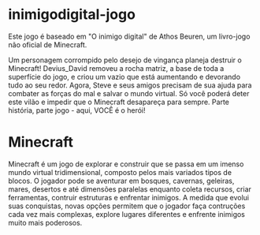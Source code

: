 # inimigodigital-jogo

Este jogo é baseado em "O inimigo digital" de Athos Beuren, um livro-jogo não oficial de Minecraft. 

Um personagem corrompido pelo desejo de vingança planeja destruir o Minecraft! Devius_David removeu a rocha matriz, a base de toda a superfície do jogo, e criou um vazio que está aumentando e devorando tudo ao seu redor. Agora, Steve e seus amigos precisam de sua ajuda para combater as forças do mal e salvar o mundo virtual. Só você poderá deter este vilão e impedir que o Minecraft desapareça para sempre. Parte história, parte jogo - aqui, VOCÊ é o herói!

# Minecraft

Minecraft é um jogo de explorar e construir que se passa em um imenso mundo virtual tridimensional, composto pelos mais variados tipos de blocos. O jogador pode se aventurar em bosques, cavernas, geleiras, mares, desertos e até dimensões paralelas enquanto coleta recursos, criar ferramentas, contruir estruturas e enfrentar inimigos. A medida que evolui suas conquistas, novas opções permitem que o jogador faça contruções cada vez mais complexas, explore lugares diferentes e enfrente inimigos muito mais poderosos.
